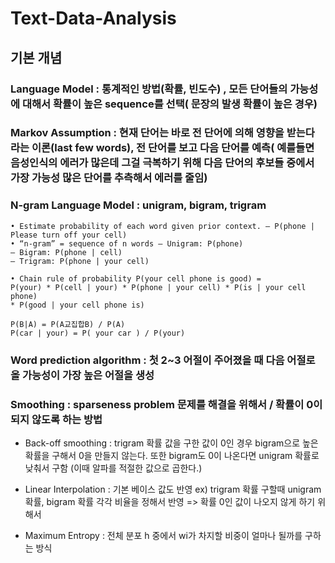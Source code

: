 # Text-Data-Analysis

## 기본 개념

### Language Model : 통계적인 방법(확률, 빈도수) , 모든 단어들의 가능성에 대해서 확률이 높은 sequence를 선택( 문장의 발생 확률이 높은 경우)
 
### Markov Assumption : 현재 단어는 바로 전 단어에 의해 영향을 받는다 라는 이론(last few words), 전 단어를 보고 다음 단어를 예측( 예를들면 음성인식의 에러가 많은데 그걸 극복하기 위해 다음 단어의 후보들 중에서 가장 가능성 많은 단어를 추측해서 에러를 줄임)
 
### N-gram Language Model : unigram, bigram, trigram

```
• Estimate probability of each word given prior context. – P(phone | Please turn off your cell)
• “n-gram” = sequence of n words – Unigram: P(phone)
– Bigram: P(phone | cell)
– Trigram: P(phone | your cell)
```
```
• Chain rule of probability P(your cell phone is good) =
P(your) * P(cell | your) * P(phone | your cell) * P(is | your cell phone)
* P(good | your cell phone is)
```
```
P(B|A) = P(A교집합B) / P(A)
P(car | your) = P( your car ) / P(your)
```
### Word prediction algorithm : 첫 2~3 어절이 주어졌을 때 다음 어절로 올 가능성이 가장 높은 어절을 생성
 
### Smoothing : sparseness problem 문제를 해결을 위해서 / 확률이 0이 되지 않도록 하는 방법
 - Back-off smoothing : trigram 확률 값을 구한 값이 0인 경우 bigram으로 높은 확률을 구해서 0을 만들지 않는다. 또한 bigram도 0이 나온다면 unigram 확률로 낮춰서 구함 (이때 알파를 적절한 값으로 곱한다.)
 
 - Linear Interpolation : 기본 베이스 값도 반영 ex) trigram 확률 구할때 unigram 확률, bigram 확률 각각 비율을 정해서 반영
 => 확률 0인 값이 나오지 않게 하기 위해서
 
 - Maximum Entropy : 전체 분포 h 중에서 wi가 차지할 비중이 얼마나 될까를 구하는 방식
